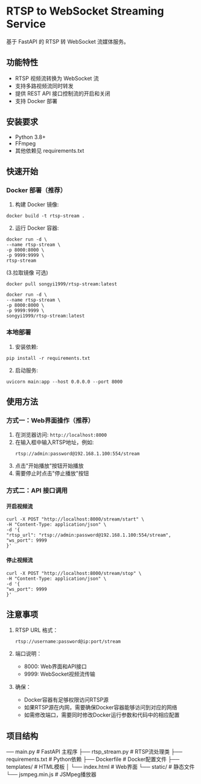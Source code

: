 # RTSP to WebSocket Streaming Service

基于 FastAPI 的 RTSP 转 WebSocket 流媒体服务。

## 功能特性

- RTSP 视频流转换为 WebSocket 流
- 支持多路视频流同时转发
- 提供 REST API 接口控制流的开启和关闭
- 支持 Docker 部署

## 安装要求

- Python 3.8+
- FFmpeg
- 其他依赖见 requirements.txt

## 快速开始

### Docker 部署（推荐）

1. 构建 Docker 镜像:

```
docker build -t rtsp-stream .
```

2. 运行 Docker 容器:

```
docker run -d \
--name rtsp-stream \
-p 8000:8000 \
-p 9999:9999 \
rtsp-stream
```
(3.拉取镜像 可选)
```
docker pull songyi1999/rtsp-stream:latest

docker run -d \
--name rtsp-stream \
-p 8000:8000 \
-p 9999:9999 \
songyi1999/rtsp-stream:latest
```


### 本地部署

1. 安装依赖:

```
pip install -r requirements.txt
```
2. 启动服务:

```
uvicorn main:app --host 0.0.0.0 --port 8000
```
## 使用方法

### 方式一：Web界面操作（推荐）

1. 在浏览器访问: `http://localhost:8000`
2. 在输入框中输入RTSP地址，例如: 
   ```
   rtsp://admin:password@192.168.1.100:554/stream
   ```
3. 点击"开始播放"按钮开始播放
4. 需要停止时点击"停止播放"按钮

### 方式二：API 接口调用

#### 开启视频流
```
curl -X POST "http://localhost:8000/stream/start" \
-H "Content-Type: application/json" \
-d '{
"rtsp_url": "rtsp://admin:password@192.168.1.100:554/stream",
"ws_port": 9999
}'
```

#### 停止视频流

```
curl -X POST "http://localhost:8000/stream/stop" \
-H "Content-Type: application/json" \
-d '{
"ws_port": 9999
}'
```

## 注意事项

1. RTSP URL 格式：
   ```
   rtsp://username:password@ip:port/stream
   ```

2. 端口说明：
   - 8000: Web界面和API接口
   - 9999: WebSocket视频流传输

3. 确保：
   - Docker容器有足够权限访问RTSP源
   - 如果RTSP源在内网，需要确保Docker容器能够访问到对应的网络
   - 如需修改端口，需要同时修改Docker运行参数和代码中的相应配置

## 项目结构
── main.py # FastAPI 主程序
├── rtsp_stream.py # RTSP流处理类
├── requirements.txt # Python依赖
├── Dockerfile # Docker配置文件
├── templates/ # HTML模板
│ └── index.html # Web界面
└── static/ # 静态文件
└── jsmpeg.min.js # JSMpeg播放器